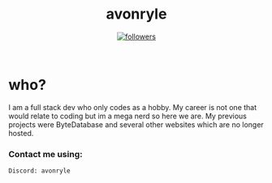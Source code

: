 <h1 align="center">avonryle</h1><p align="center"><a href="https://github.com/avonryle"><img alt="followers" title="Follow Me" src="https://img.shields.io/github/followers/avonryle?color=236ad3&labelColor=1155ba&style=for-the-badge&logo=github&label=Follow+me+here+on+Github!"></a></p><br><h1>who?</h1><p>I am a full stack dev who only codes as a hobby. My career is not one that would relate to coding but im a mega nerd so here we are.
My previous projects were ByteDatabase and several other websites which are no longer hosted. </p><h3>Contact me using:</h3><code>Discord: avonryle</code><br>
